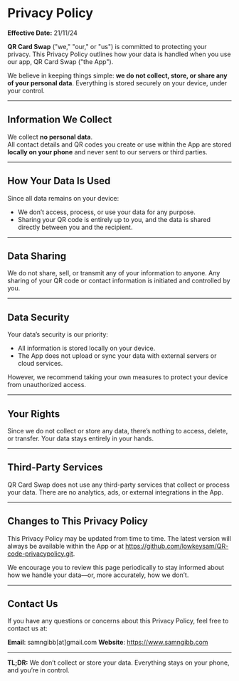 # Privacy Policy

**Effective Date:** 21/11/24

**QR Card Swap** ("we," "our," or "us") is committed to protecting your privacy. This Privacy Policy outlines how your data is handled when you use our app, QR Card Swap ("the App"). 

We believe in keeping things simple: **we do not collect, store, or share any of your personal data**. Everything is stored securely on your device, under your control.

---

## Information We Collect

We collect **no personal data**.  
All contact details and QR codes you create or use within the App are stored **locally on your phone** and never sent to our servers or third parties.

---

## How Your Data Is Used

Since all data remains on your device:
- We don’t access, process, or use your data for any purpose.
- Sharing your QR code is entirely up to you, and the data is shared directly between you and the recipient.

---

## Data Sharing

We do not share, sell, or transmit any of your information to anyone. Any sharing of your QR code or contact information is initiated and controlled by you.

---

## Data Security

Your data’s security is our priority:
- All information is stored locally on your device.
- The App does not upload or sync your data with external servers or cloud services.

However, we recommend taking your own measures to protect your device from unauthorized access.

---

## Your Rights

Since we do not collect or store any data, there’s nothing to access, delete, or transfer. Your data stays entirely in your hands.

---

## Third-Party Services

QR Card Swap does not use any third-party services that collect or process your data. There are no analytics, ads, or external integrations in the App.

---

## Changes to This Privacy Policy

This Privacy Policy may be updated from time to time. The latest version will always be available within the App or at https://github.com/lowkeysam/QR-code-privacypolicy.git.

We encourage you to review this page periodically to stay informed about how we handle your data—or, more accurately, how we don’t.

---

## Contact Us

If you have any questions or concerns about this Privacy Policy, feel free to contact us at:

**Email**: samngibb[at]gmail.com
**Website**: https://www.samngibb.com

---

**TL;DR:** We don’t collect or store your data. Everything stays on your phone, and you’re in control.
	